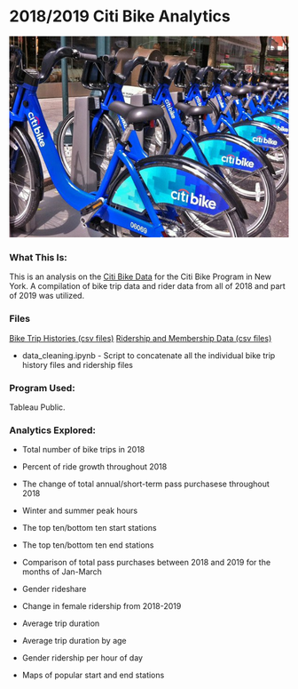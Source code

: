 # 2018/2019 Citi Bike Analytics

![Citi-Bikes](Images/citi-bike-station-bikes.jpg)

### What This Is:

This is an analysis on the [Citi Bike Data](https://www.citibikenyc.com/system-data) for the Citi Bike Program in New York. A compilation of bike trip data and rider data from all of 2018 and part of 2019 was utilized. 

### Files
[Bike Trip Histories (csv files)](Resources/BikeTripHistories)
[Ridership and Membership Data (csv files)](Resources/RidershipandMembershipData)
* data_cleaning.ipynb - Script to concatenate all the individual bike trip history files and ridership files

### Program Used:
Tableau Public.

### Analytics Explored:

* Total number of bike trips in 2018

* Percent of ride growth throughout 2018

* The change of total annual/short-term pass purchasese throughout 2018

* Winter and summer peak hours

* The top ten/bottom ten start stations

* The top ten/bottom ten end stations

* Comparison of total pass purchases between 2018 and 2019 for the months of Jan-March 

* Gender rideshare

* Change in female ridership from 2018-2019

* Average trip duration

* Average trip duration by age

* Gender ridership per hour of day

* Maps of popular start and end stations




